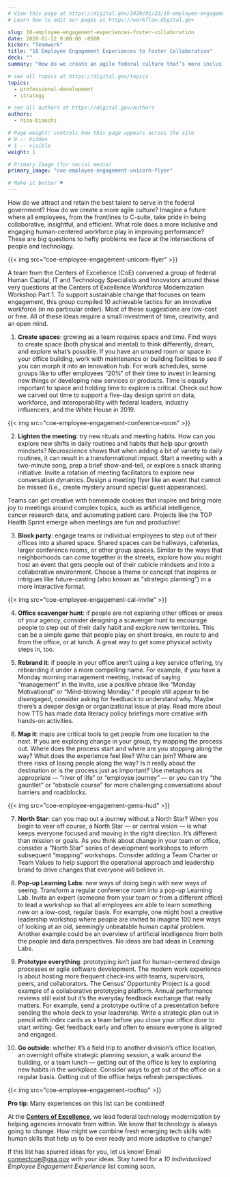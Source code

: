 ```yaml
---
# View this page at https://digital.gov/2020/01/22/10-employee-engagement-experiences-foster-collaboration
# Learn how to edit our pages at https://workflow.digital.gov

slug: 10-employee-engagement-experiences-foster-collaboration
date: 2020-01-22 9:00:00 -0500
kicker: "Teamwork"
title: "10 Employee Engagement Experiences to Foster Collaboration"
deck: ""
summary: "How do we create an agile federal culture that’s more inclusive, insightful, and efficient? Explore 10 teamwork engagement experiences with your agency to foster collaboration."

# see all topics at https://digital.gov/topics
topics:
  - professional-development
  - strategy

# see all authors at https://digital.gov/authors
authors:
  - nina-bianchi

# Page weight: controls how this page appears across the site
# 0 -- hidden
# 1 -- visible
weight: 1

# Primary Image (for social media)
primary_image: "coe-employee-engagement-unicorn-flyer"

# Make it better ♥
---
```


How do we attract and retain the best talent to serve in the federal government? How do we create a more agile culture? Imagine a future where all employees, from the frontlines to C-suite, take pride in being collaborative, insightful, and efficient. What role does a more inclusive and engaging human-centered workforce play in improving performance? These are big questions to hefty problems we face at the intersections of people and technology.

{{< img src="coe-employee-engagement-unicorn-flyer" >}}


A team from the Centers of Excellence (CoE) convened a group of federal Human Capital, IT and Technology Specialists and Innovators around these very questions at the Centers of Excellence Workforce Modernization Workshop Part 1. To support sustainable change that focuses on team engagement, this group compiled 10 achievable tactics for an innovative workforce (in no particular order). Most of these suggestions are low-cost or free. All of these ideas require a small investment of time, creativity, and an open mind.

1) **Create spaces**: growing as a team requires space and time. Find ways to create space (both physical and mental) to think differently, dream, and explore what’s possible. If you have an unused room or space in your office building, work with maintenance or building facilities to see if you can morph it into an innovation hub. For work schedules, some groups like to offer employees “20%” of their time to invest in learning new things or developing new services or products. Time is equally important to space and holding time to explore is critical. Check out how we carved out time to support a five-day design sprint on data, workforce, and interoperability with federal leaders, industry influencers, and the White House in 2019.

{{< img src="coe-employee-engagement-conference-room" >}}

2) **Lighten the meeting**: try new rituals and meeting habits. How can you explore new shifts in daily routines and habits that help spur growth mindsets? Neuroscience shows that when adding a bit of variety to daily routines, it can result in a transformational impact. Start a meeting with a two-minute song, prep a brief show-and-tell, or explore a snack sharing initiative. Invite a rotation of meeting facilitators to explore new conversation dynamics. Design a meeting flyer like an event that cannot be missed (i.e., create mystery around special guest appearances).

Teams can get creative with homemade cookies that inspire and bring more joy to meetings around complex topics, such as artificial intelligence, cancer research data, and automating patient care. Projects like the TOP Health Sprint emerge when meetings are fun and productive!

3) **Block party**: engage teams or individual employees to step out of their offices into a shared space. Shared spaces can be hallways, cafeterias, larger conference rooms, or other group spaces. Similar to the ways that neighborhoods can come together in the streets, explore how you might host an event that gets people out of their cubicle mindsets and into a collaborative environment. Choose a theme or concept that inspires or intrigues like future-casting (also known as "strategic planning") in a more interactive format.

{{< img src="coe-employee-engagement-cal-invite" >}}

4) **Office scavenger hunt**: if people are not exploring other offices or areas of your agency, consider designing a scavenger hunt to encourage people to step out of their daily habit and explore new territories. This can be a simple game that people play on short breaks, en route to and from the office, or at lunch. A great way to get some physical activity steps in, too.

5) **Rebrand it**: if people in your office aren’t using a key service offering, try rebranding it under a more compelling name. For example, if you have a Monday morning management meeting, instead of saying “management” in the invite, use a positive phrase like “Monday Motivational” or “Mind-blowing Monday.” If people still appear to be disengaged, consider asking for feedback to understand why. Maybe there’s a deeper design or organizational issue at play. Read more about how TTS has made data literacy policy briefings more creative with hands-on activities.

6) **Map it**: maps are critical tools to get people from one location to the next. If you are exploring change in your group, try mapping the process out. Where does the process start and where are you stopping along the way? What does the experience feel like? Who can join? Where are there risks of losing people along the way? Is it really about the destination or is the process just as important? Use metaphors as appropriate — ”river of life” or “employee journey” — or you can try “the gauntlet” or “obstacle course” for more challenging conversations about barriers and roadblocks.

{{< img src="coe-employee-engagement-gems-hud" >}}

7) **North Star**: can you map out a journey without a North Star? When you begin to veer off course, a North Star — or central vision — is what keeps everyone focused and moving in the right direction. It’s different than mission or goals. As you think about change in your team or office, consider a “North Star” series of development workshops to inform subsequent “mapping” workshops. Consider adding a Team Charter or Team Values to help support the operational approach and leadership brand to drive changes that everyone will believe in.

8) **Pop-up Learning Labs**: new ways of doing begin with new ways of seeing. Transform a regular conference room into a pop-up Learning Lab. Invite an expert (someone from your team or from a different office) to lead a workshop so that all employees are able to learn something new on a low-cost, regular basis. For example, one might host a creative leadership workshop where people are invited to imagine 100 new ways of looking at an old, seemingly unbeatable human capital problem. Another example could be an overview of artificial intelligence from both the people and data perspectives. No ideas are bad ideas in Learning Labs.

9) **Prototype everything**: prototyping isn’t just for human-centered design processes or agile software development. The modern work experience is about hosting more frequent check-ins with teams, supervisors, peers, and collaborators. The Census’ Opportunity Project is a good example of a collaborative prototyping platform. Annual performance reviews still exist but it’s the everyday feedback exchange that really matters. For example, send a prototype outline of a presentation before sending the whole deck to your leadership. Write a strategic plan out in pencil with index cards as a team before you close your office door to start writing. Get feedback early and often to ensure everyone is aligned and engaged.

10) **Go outside**: whether it’s a field trip to another division’s office location, an overnight offsite strategic planning session, a walk around the building, or a team lunch — getting out of the office is key to exploring new habits in the workplace. Consider ways to get out of the office on a regular basis. Getting out of the office helps refresh perspectives.

{{< img src="coe-employee-engagement-rooftop" >}}

**Pro tip**: Many experiences on this list can be combined!

At the [**Centers of Excellence**](https://coe.gsa.gov/), we lead federal technology modernization by helping agencies innovate from within. We know that technology is always going to change. How might we combine fresh emerging tech skills with human skills that help us to be ever ready and more adaptive to change?

If this list has spurred ideas for you, let us know! Email [connectcoe@gsa.gov](mailto:connectcoe@gsa.gov) with your ideas. Stay tuned for a _10 Individualized Employee Engagement Experience_ list coming soon.
